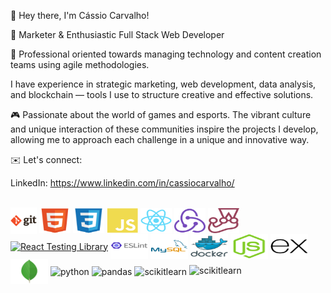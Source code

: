 👋 Hey there, I'm Cássio Carvalho!

🌱 Marketer & Enthusiastic Full Stack Web Developer

👀 Professional oriented towards managing technology and content creation teams using agile methodologies.

I have experience in strategic marketing, web development, data analysis, and blockchain — tools I use to structure creative and effective solutions.

🎮 Passionate about the world of games and esports. The vibrant culture and unique interaction of these communities inspire the projects I develop, allowing me to approach each challenge in a unique and innovative way.

✉️ Let's connect:

LinkedIn: https://www.linkedin.com/in/cassiocarvalho/



<div style="display: inline_block"><br>
  <a href="https://git-scm.com/" target="_blank" rel="noreferrer"><img align="center" height="42em" src="https://raw.githubusercontent.com/devicons/devicon/master/icons/git/git-original-wordmark.svg" /></a>
  <img align="center" alt="HTML" height="40" width="50"src="https://raw.githubusercontent.com/devicons/devicon/master/icons/html5/html5-original.svg">
  <img align="center" alt="CSS" height="40" width="50" src="https://raw.githubusercontent.com/devicons/devicon/master/icons/css3/css3-original.svg">
  <img align="center" alt="Js" height="40" width="50" src="https://raw.githubusercontent.com/devicons/devicon/master/icons/javascript/javascript-plain.svg">
  <img align="center" alt="React" height="40" width="50" src="https://raw.githubusercontent.com/devicons/devicon/master/icons/react/react-original.svg">
  <img align="center" alt="Redux" height="40" width="50" src="https://raw.githubusercontent.com/devicons/devicon/master/icons/redux/redux-original.svg">
  <a href="https://jestjs.io/" target="_blank" rel="noreferrer"><img align="center" height="40" width="50" src="https://raw.githubusercontent.com/devicons/devicon/master/icons/jest/jest-plain.svg" /></a>
  <a href="https://testing-library.com/" target="_blank" rel="noreferrer"><img src="https://testing-library.com/img/octopus-64x64.png" width="50" height="40" alt="React Testing Library" align="center"/></a>
  <a href="https://eslint.org/" target="_blank" rel="noreferrer"><img align="center" height="40" width="60"src="https://raw.githubusercontent.com/devicons/devicon/master/icons/eslint/eslint-original-wordmark.svg" /></a>
  <a href="https://www.mysql.com/" target="_blank" rel="noreferrer"><img align="center" height="40" width="60" src="https://raw.githubusercontent.com/devicons/devicon/master/icons/mysql/mysql-original-wordmark.svg" /></a>
  <a href="https://www.docker.com/" target="_blank" rel="noreferrer"><img align="center" height="40" width="60" src="https://raw.githubusercontent.com/devicons/devicon/master/icons/docker/docker-original-wordmark.svg" /></a>
   <img align="center" alt="node" height="40" width="60" src="https://raw.githubusercontent.com/devicons/devicon/master/icons/nodejs/nodejs-original.svg" title="NodeJs">
  <img align="center" alt="express" height="40" width="60" src="https://raw.githubusercontent.com/devicons/devicon/master/icons/express/express-original.svg" title="ExpressJs">
 <img align="center" alt="mongodb" height="40" width="60" src="https://raw.githubusercontent.com/devicons/devicon/master/icons/mongodb/mongodb-original.svg" title="mongodb">
 <img align="center" alt="python" height="40" width="60" src="https://cdn.jsdelivr.net/gh/devicons/devicon/icons/python/python-original.svg" title="python">
 <img align="center" alt="pandas" height="40" width="60" src="https://cdn.jsdelivr.net/gh/devicons/devicon/icons/pandas/pandas-original-wordmark.svg" title="pandas">
 <img align="center" alt="scikitlearn" height="40" width="60" src="https://upload.wikimedia.org/wikipedia/commons/5/54/Scikit_learn_logo.svg" title="scikitlearn">
 <img align="solidity" alt="scikitlearn" height="40" width="60" src="https://cdn.jsdelivr.net/gh/devicons/devicon/icons/solidity/solidity-original.svg" title="solidity">
 
